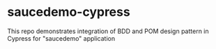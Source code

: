 # saucedemo-cypress
This repo demonstrates integration of BDD and POM design pattern in Cypress for "saucedemo" application
